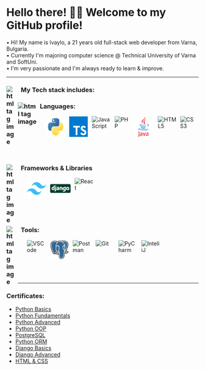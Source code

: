 # Hello there! 👋🏻 Welcome to my GitHub profile! 

• Hi! My name is Ivaylo, a 21 years old full-stack web developer from Varna, Bulgaria. <br>
• Currently I'm majoring computer science @ Technical University of Varna and SoftUni. <br>
• I'm very passionate and I'm always ready to learn & improve. <br>

---

### <img align="left" alt="html tag image" src="https://media4.giphy.com/media/v1.Y2lkPTc5MGI3NjExYWtzcGVxN3Bmc2swa2NpYmU3Mzd0YmZwd3FraHg4c3QxY3g0MTBsYyZlcD12MV9pbnRlcm5hbF9naWZfYnlfaWQmY3Q9cw/f6hnhHkks8bk4jwjh3/giphy.webp" width="25" style="margin-right: 5px;"> &nbsp; My Tech stack includes:

### <img align="left" alt="html tag image" src="https://media2.giphy.com/media/QssGEmpkyEOhBCb7e1/giphy.gif?cid=ecf05e47a0n3gi1bfqntqmob8g9aid1oyj2wr3ds3mg700bl&rid=giphy.gif" width="50"> &nbsp; Languages:

<ul style="display: flex">
    <img align="left" alt="Python" width="50px" src="https://github.com/devicons/devicon/blob/v2.14.0/icons/python/python-original.svg" style="padding-right:10px;" />
    <img align="left" alt="TypeScript" width="50px" src="https://github.com/devicons/devicon/blob/v2.14.0/icons/typescript/typescript-original.svg" style="padding-right:10px;" />
    <img align="left" alt="JavaScript" width="50px" src="https://cdn.jsdelivr.net/gh/devicons/devicon/icons/javascript/javascript-original.svg" style="padding-right:10px;" />
    <img align="left" alt="PHP" width="50px" src="https://cdn.jsdelivr.net/gh/devicons/devicon/icons/php/php-original.svg" style="padding-right:10px;" />
    <img align="left" alt="Java" width="55px" src="https://github.com/devicons/devicon/blob/v2.14.0/icons/java/java-original-wordmark.svg" style="padding-right:10px;" />
    <img align="left" alt="HTML5" width="50px" src="https://cdn.jsdelivr.net/gh/devicons/devicon/icons/html5/html5-original.svg" style="padding-right:10px;" />
    <img align="left" alt="CSS3" width="50px" src="https://cdn.jsdelivr.net/gh/devicons/devicon/icons/css3/css3-original.svg" style="padding-right:10px;" />
</ul>

<br>
<br>

### <img align="left" alt="html tag image" src="https://media2.giphy.com/media/QssGEmpkyEOhBCb7e1/giphy.gif?cid=ecf05e47a0n3gi1bfqntqmob8g9aid1oyj2wr3ds3mg700bl&rid=giphy.gif" width="25" style="margin-right: 5px;"> &nbsp; Frameworks & Libraries

<ul style="display: flex">
    <img align="left" alt="TailwindCSS" width="50px" src="https://github.com/devicons/devicon/blob/v2.14.0/icons/tailwindcss/tailwindcss-plain.svg" style="padding-right:10px;" />
    <img align="left" alt="Django" width="55px" src="https://github.com/devicons/devicon/blob/v2.14.0/icons/django/django-original.svg" style="padding-right:10px;" />
    <img align="left" alt="React" width="50px" src="https://cdn.jsdelivr.net/gh/devicons/devicon/icons/react/react-original.svg" style="padding-right:10px;" />
</ul>

<br>
<br>

### <img align="left" alt="html tag image" src="https://media2.giphy.com/media/QssGEmpkyEOhBCb7e1/giphy.gif?cid=ecf05e47a0n3gi1bfqntqmob8g9aid1oyj2wr3ds3mg700bl&rid=giphy.gif" width="25" style="margin-right: 5px;"> &nbsp; Tools:

<ul style="display: flex">
    <img align="left" alt="VSCode" width="50px" src="https://cdn.jsdelivr.net/gh/devicons/devicon@latest/icons/vscode/vscode-original-wordmark.svg" style="padding-right:10px;" />
    <img align="left" alt="PostgreSQL" width="50px" src="https://github.com/devicons/devicon/blob/v2.14.0/icons/postgresql/postgresql-original.svg" style="padding-right:10px;" />
    <img align="left" alt="Postman" width="50px" src="https://cdn.jsdelivr.net/gh/devicons/devicon@latest/icons/postman/postman-original.svg" style="padding-right:10px;" />
    <img align="left" alt="Git" width="50px" src="https://cdn.jsdelivr.net/gh/devicons/devicon/icons/git/git-original.svg" style="padding-right:10px;" />
    <img align="left" alt="PyCharm" width="50px" src="https://cdn.jsdelivr.net/gh/devicons/devicon@latest/icons/pycharm/pycharm-original.svg" style="padding-right:10px;" />
    <img align="left" alt="InteliiJ" width="50px" src="https://cdn.jsdelivr.net/gh/devicons/devicon@latest/icons/intellij/intellij-original.svg" style="padding-right:10px;" />
</ul>

<br>
<br>

---

### Certificates:

<ul>
    <li><a href="https://softuni.bg/certificates/certificates/converttoimage/147360?code=ae0c3d5e">Python Basics</a></li>
    <li><a href="https://softuni.bg/certificates/certificates/converttoimage/166757?code=a64a8746">Python Fundamentals</a></li>
    <li><a href="https://softuni.bg/certificates/certificates/converttoimage/173743?code=c522f868">Python Advanced</a></li>
    <li><a href="https://softuni.bg/certificates/certificates/converttoimage/180799?code=f0b98d92">Python OOP</a></li>
    <li><a href="https://softuni.bg/certificates/certificates/converttoimage/185959?code=82291b43">PostgreSQL</a></li>
    <li><a href="https://softuni.bg/certificates/certificates/converttoimage/193770?code=42e4d17f">Python ORM</a></li>
    <li><a href="https://softuni.bg/certificates/certificates/converttoimage/207379?code=f497e80d">Django Basics</a></li>
    <li><a href="https://softuni.bg/certificates/certificates/converttoimage/212672?code=b56c6311">Django Advanced</a></li>
    <li><a href="https://softuni.bg/certificates/certificates/converttoimage/218403?code=9b595196">HTML & CSS</a></li>
</ul>
